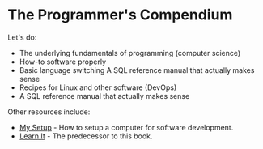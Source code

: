# The Programmer's Compendium

Let's do:

* The underlying fundamentals of programming \(computer science\)
* How-to software properly
* Basic language switching
  A SQL reference manual that actually makes sense
* Recipes for Linux and other software \(DevOps\)
* A SQL reference manual that actually makes sense

Other resources include:

* [My Setup](https://github.com/QasimK/my-setup "How to setup a computer for software development") - How to setup a computer for software development.
* [Learn It](https://github.com/QasimK/learn-it) - The predecessor to this book.



